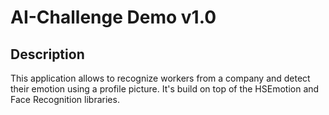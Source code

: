 # AI-Challenge Demo v1.0

## Description

This application allows to recognize workers from a company and detect their emotion using a profile picture. It's build on top of the HSEmotion and Face Recognition libraries.
